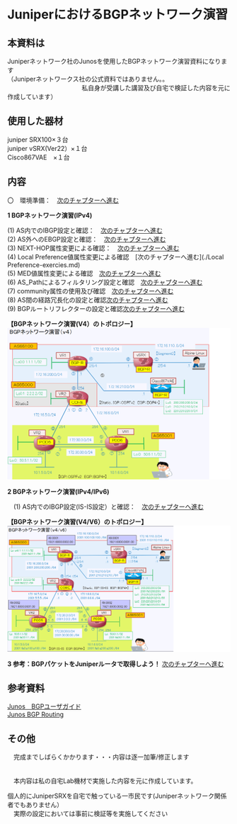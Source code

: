# JuniperにおけるBGPネットワーク演習

## 本資料は
Juniperネットワーク社のJunosを使用したBGPネットワーク演習資料になります<br>
（Juniperネットワークス社の公式資料ではありません。。<br>
　　　　　　　　　　　　私自身が受講した講習及び自宅で検証した内容を元に作成しています）<br>

## 使用した器材
juniper SRX100×３台<br>
juniper vSRX(Ver22）×１台<br>
Cisco867VAE　×１台<br>
       
## 内容<br>
〇　環境準備：　[次のチャプターへ進む](./preparation.md) <br>

 **1 BGPネットワーク演習(IPv4)**
 
 (1) AS内でのIBGP設定と確認：　[次のチャプターへ進む](./IBGP-exercies.md) <br>
 (2) AS外へのEBGP設定と確認：　[次のチャプターへ進む](./EBGP-exercies.md) <br>
 (3) NEXT-HOP属性変更による確認：　[次のチャプターへ進む](./NEXT-HOP-exercies.md) <br>
 (4) Local Preference値属性変更による確認　[次のチャプターへ進む](./Local Preference-exercies.md) <br>
 (5) MED値属性変更による確認　[次のチャプターへ進む](./MED-exercies.md) <br>
 (6) AS_Pathによるフィルタリング設定と確認　[次のチャプターへ進む](./AS_Path-filter-exercies.md) <br>
 (7) community属性の使用及び確認　[次のチャプターへ進む](./AS_Path-filter-exercies.md) <br>
 (8) AS間の経路冗長化の設定と確認[次のチャプターへ進む](./AS_Redandace.md) <br>
 (9) BGPルートリフレクターの設定と確認[次のチャプターへ進む](./BGP-route-refrecter.md) <br> 

 **【BGPネットワーク演習(V4）のトポロジー】**<br>
  ![Diagram](./images/bgp-v4-topology.jpg)<br>



**2 BGPネットワーク演習(IPv4/IPv6)**

　(1) AS内でのIBGP設定(IS-IS設定）と確認：　[次のチャプターへ進む](./IBGP-exercies-IS-IS.md) <br>



 **【BGPネットワーク演習(V4/V6）のトポロジー】**<br>
  ![Diagram](./images/bgp-v6-topology.jpg)<br>






**3 参考：BGPパケットをJuniperルータで取得しよう！**
 [次のチャプターへ進む](./BGP-Packet-capture.md) <br>


## 参考資料
  [Junos　BGPユーザガイド](https://www.juniper.net/documentation/jp/ja/software/junos/bgp/topics/topic-map/bgp-overview.html)<br>
  [Junos BGP Routing](https://www.infraexpert.com/infra/study04.html)<br>
   

## その他　
  　完成までしばらくかかります・・・内容は逐一加筆/修正します<br>　　
 
 　本内容は私の自宅Lab機材で実施した内容を元に作成しています。<br>
   
   個人的にJuniperSRXを自宅で触っている一市民です(Juniperネットワーク関係者でもありません） <br>
  　実際の設定においては事前に検証等を実施してください<br>　


  
